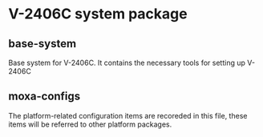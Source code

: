 # V-2406C system package

## base-system
Base system for V-2406C.
It contains the necessary tools for setting up V-2406C

## moxa-configs
The platform-related configuration items are recoreded in this file,
these items will be referred to other platform packages.

